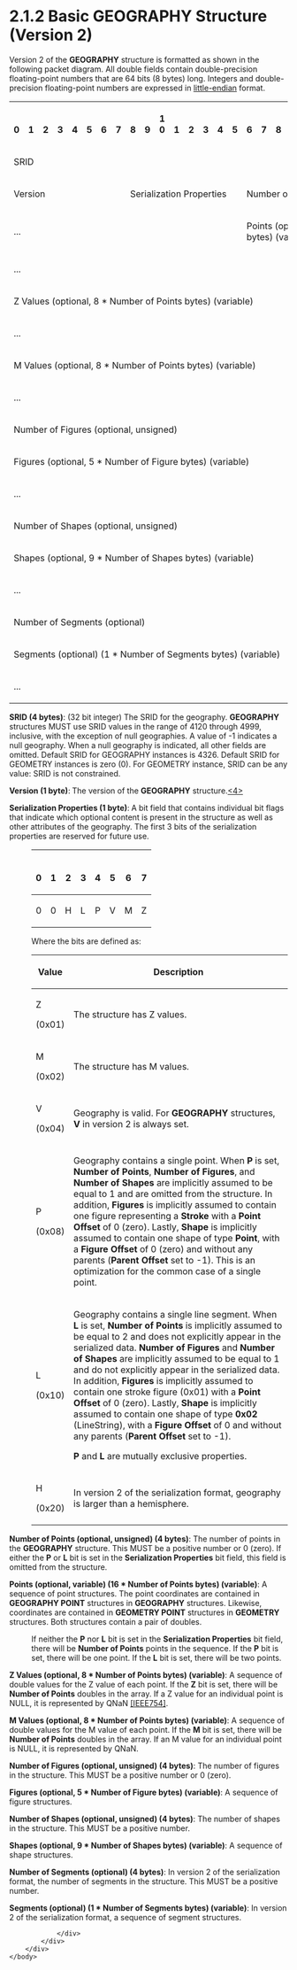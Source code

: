 <html dir="LTR" xmlns:mshelp="http://msdn.microsoft.com/mshelp" xmlns:ddue="http://ddue.schemas.microsoft.com/authoring/2003/5" xmlns:xlink="http://www.w3.org/1999/xlink" xmlns:tool="http://www.microsoft.com/tooltip">
    <head>
        <meta http-equiv="Content-Type" content="text/html; CHARSET=utf-8"></meta>
        <meta name="save" content="history"></meta>
        <title>2.1.2 Basic GEOGRAPHY Structure (Version 2)</title>
        <xml>
            <mshelp:toctitle title="2.1.2 Basic GEOGRAPHY Structure (Version 2)"></mshelp:toctitle>
            <mshelp:rltitle title="[MS-SSCLRT]: Basic GEOGRAPHY Structure (Version 2)"></mshelp:rltitle>
            <mshelp:keyword index="A" term="35a20944-9c83-4776-91c6-b5f5af5fef03"></mshelp:keyword>
            <mshelp:attr name="DCSext.ContentType" value="open specification"></mshelp:attr>
            <mshelp:attr name="AssetID" value="35a20944-9c83-4776-91c6-b5f5af5fef03"></mshelp:attr>
            <mshelp:attr name="TopicType" value="kbRef"></mshelp:attr>
            <mshelp:attr name="DCSext.Title" value="[MS-SSCLRT]: Basic GEOGRAPHY Structure (Version 2)" />
        </xml>
    </head>
    <body>
        <div id="header">
            <h1 class="heading">2.1.2 Basic GEOGRAPHY Structure (Version 2)</h1>
        </div>
        <div id="mainSection">
            <div id="mainBody">
                <div id="allHistory" class="saveHistory"></div>
                <div id="sectionSection0" class="section" name="collapseableSection">
                    

<p>Version 2 of the <b>GEOGRAPHY</b> structure is formatted as
shown in the following packet diagram. All double fields contain
double-precision floating-point numbers that are 64 bits (8 bytes) long.
Integers and double-precision floating-point numbers are expressed in <a href="c2758e90-461c-4ce7-bf21-5012ed874080.md#gt_079478cb-f4c5-4ce5-b72b-2144da5d2ce7">little-endian</a> format.</p>

<table>
 <tr>
  <th><p><br>0</p></th>
  <th><p><br>1</p></th>
  <th><p><br>2</p></th>
  <th><p><br>3</p></th>
  <th><p><br>4</p></th>
  <th><p><br>5</p></th>
  <th><p><br>6</p></th>
  <th><p><br>7</p></th>
  <th><p><br>8</p></th>
  <th><p><br>9</p></th>
  <th><p>1<br>0</p></th>
  <th><p><br>1</p></th>
  <th><p><br>2</p></th>
  <th><p><br>3</p></th>
  <th><p><br>4</p></th>
  <th><p><br>5</p></th>
  <th><p><br>6</p></th>
  <th><p><br>7</p></th>
  <th><p><br>8</p></th>
  <th><p><br>9</p></th>
  <th><p>2<br>0</p></th>
  <th><p><br>1</p></th>
  <th><p><br>2</p></th>
  <th><p><br>3</p></th>
  <th><p><br>4</p></th>
  <th><p><br>5</p></th>
  <th><p><br>6</p></th>
  <th><p><br>7</p></th>
  <th><p><br>8</p></th>
  <th><p><br>9</p></th>
  <th><p>3<br>0</p></th>
  <th><p><br>1</p></th>
 </tr>
 <tr>
  <td colspan="32">
  <p>SRID</p>
  </td>
 </tr>
 <tr>
  <td colspan="8">
  <p>Version</p>
  </td>
  <td colspan="8">
  <p>Serialization
  Properties</p>
  </td>
  <td colspan="16">
  <p>Number
  of Points (optional, unsigned)</p>
  </td>
 </tr>
 <tr>
  <td colspan="16">
  <p>...</p>
  </td>
  <td colspan="16">
  <p>Points
  (optional, variable) (16 * Number of Points bytes) (variable)</p>
  </td>
 </tr>
 <tr>
  <td colspan="32">
  <p>...</p>
  </td>
 </tr>
 <tr>
  <td colspan="32">
  <p>Z
  Values (optional, 8 * Number of Points bytes) (variable)</p>
  </td>
 </tr>
 <tr>
  <td colspan="32">
  <p>...</p>
  </td>
 </tr>
 <tr>
  <td colspan="32">
  <p>M
  Values (optional, 8 * Number of Points bytes) (variable)</p>
  </td>
 </tr>
 <tr>
  <td colspan="32">
  <p>...</p>
  </td>
 </tr>
 <tr>
  <td colspan="32">
  <p>Number
  of Figures (optional, unsigned)</p>
  </td>
 </tr>
 <tr>
  <td colspan="32">
  <p>Figures
  (optional, 5 * Number of Figure bytes) (variable)</p>
  </td>
 </tr>
 <tr>
  <td colspan="32">
  <p>...</p>
  </td>
 </tr>
 <tr>
  <td colspan="32">
  <p>Number
  of Shapes (optional, unsigned)</p>
  </td>
 </tr>
 <tr>
  <td colspan="32">
  <p>Shapes
  (optional, 9 * Number of Shapes bytes) (variable)</p>
  </td>
 </tr>
 <tr>
  <td colspan="32">
  <p>...</p>
  </td>
 </tr>
 <tr>
  <td colspan="32">
  <p>Number
  of Segments (optional)</p>
  </td>
 </tr>
 <tr>
  <td colspan="32">
  <p>Segments
  (optional) (1 * Number of Segments bytes) (variable)</p>
  </td>
 </tr>
 <tr>
  <td colspan="32">
  <p>...</p>
  </td>
 </tr>
</table>

<p><b>SRID (4 bytes)</b>: (32 bit integer) The SRID for
the geography. <b>GEOGRAPHY</b> structures MUST use SRID values in the range of
4120 through 4999, inclusive, with the exception of null geographies. A value
of -1 indicates a null geography. When a null geography is indicated, all other
fields are omitted. Default SRID for GEOGRAPHY instances is 4326. Default SRID
for GEOMETRY instances is zero (0). For GEOMETRY instance, SRID can be any
value: SRID is not constrained.</p>

<p><b>Version (1 byte)</b>:<b> </b>The version of the <b>GEOGRAPHY</b>
structure.<a id="Appendix_A_Target_4"></a><a href="236596a7-5eb5-4451-8f40-a2aa1c8afea9.md#Appendix_A_4" aria-label="Product behavior note 4">&lt;4&gt;</a></p>

<p><b>Serialization Properties (1 byte)</b>:<b> </b>A
bit field that contains individual bit flags that indicate which optional
content is present in the structure as well as other attributes of the
geography. The first 3 bits of the serialization properties are reserved for
future use.</p>

<dl>
<dd>
<table>
 <thead>
  <tr>
   <th>
   <p><br>
   0</p>
   </th>
   <th>
   <p><br>
   1</p>
   </th>
   <th>
   <p><br>
   2</p>
   </th>
   <th>
   <p><br>
   3</p>
   </th>
   <th>
   <p><br>
   4</p>
   </th>
   <th>
   <p><br>
   5</p>
   </th>
   <th>
   <p><br>
   6</p>
   </th>
   <th>
   <p><br>
   7</p>
   </th>
  </tr>
 </thead>
 <tr>
  <td>
  <p>0</p>
  </td>
  <td>
  <p>0</p>
  </td>
  <td>
  <p>H</p>
  </td>
  <td>
  <p>L</p>
  </td>
  <td>
  <p>P</p>
  </td>
  <td>
  <p>V</p>
  </td>
  <td>
  <p>M</p>
  </td>
  <td>
  <p>Z</p>
  </td>
 </tr>
</table>
</dd>
<dd>
<p>Where the bits are defined as:</p>
</dd>
<dd>
<table>
 <thead>
  <tr>
   <th>
   <p>Value</p>
   </th>
   <th>
   <p>Description</p>
   </th>
  </tr>
 </thead>
 <tr>
  <td>
  <p>Z</p>
  <p>(0x01)</p>
  </td>
  <td>
  <p>The structure has Z values.</p>
  </td>
 </tr>
 <tr>
  <td>
  <p>M</p>
  <p>(0x02)</p>
  </td>
  <td>
  <p>The structure has M values.</p>
  </td>
 </tr>
 <tr>
  <td>
  <p>V</p>
  <p>(0x04)</p>
  </td>
  <td>
  <p>Geography is valid. For <b>GEOGRAPHY</b> structures, <b>V</b>
  in version 2 is always set.</p>
  </td>
 </tr>
 <tr>
  <td>
  <p>P</p>
  <p>(0x08)</p>
  </td>
  <td>
  <p>Geography contains a single point. When <b>P</b> is
  set, <b>Number of Points</b>, <b>Number of Figures</b>, and <b>Number of
  Shapes</b> are implicitly assumed to be equal to 1 and are omitted from the
  structure. In addition, <b>Figures</b> is implicitly assumed to contain one
  figure representing a <b>Stroke</b> with a <b>Point Offset</b> of 0 (zero).
  Lastly, <b>Shape</b> is implicitly assumed to contain one shape of type <b>Point</b>,
  with a <b>Figure Offset</b> of 0 (zero) and without any parents (<b>Parent
  Offset</b> set to -1). This is an optimization for the common case of a
  single point.</p>
  </td>
 </tr>
 <tr>
  <td>
  <p>L</p>
  <p>(0x10)</p>
  </td>
  <td>
  <p>Geography contains a single line segment. When <b>L</b>
  is set, <b>Number of Points</b> is implicitly assumed to be equal to 2 and
  does not explicitly appear in the serialized data. <b>Number of Figures</b>
  and <b>Number of Shapes</b> are implicitly assumed to be equal to 1 and do
  not explicitly appear in the serialized data. In addition, <b>Figures</b> is
  implicitly assumed to contain one stroke figure (0x01) with a <b>Point Offset</b>
  of 0 (zero). Lastly, <b>Shape</b> is implicitly assumed to contain one shape
  of type <b>0x02</b> (LineString), with a <b>Figure Offset</b> of 0 and
  without any parents (<b>Parent Offset</b> set to -1).</p>
  <p><b>P</b> and <b>L</b> are mutually exclusive
  properties.</p>
  </td>
 </tr>
 <tr>
  <td>
  <p>H</p>
  <p>(0x20)</p>
  </td>
  <td>
  <p>In version 2 of the serialization format, geography is
  larger than a hemisphere.</p>
  </td>
 </tr>
</table>
</dd></dl>





<p><b>Number of Points (optional, unsigned) (4 bytes)</b>:
The number of points in the <b>GEOGRAPHY</b> structure. This MUST be a positive
number or 0 (zero). If either the <b>P</b> or <b>L</b> bit is set in the <b>Serialization
Properties</b> bit field, this field is omitted from the structure.</p>

<p><b>Points (optional, variable) (16 * Number of Points
bytes) (variable)</b>: A sequence of point structures. The point coordinates
are contained in <b>GEOGRAPHY POINT</b> structures in <b>GEOGRAPHY</b>
structures. Likewise, coordinates are contained in <b>GEOMETRY POINT</b>
structures in <b>GEOMETRY</b> structures. Both structures contain a pair of
doubles.</p>

<dl>
<dd>
<p>If neither the <b>P</b> nor <b>L</b> bit is set in
the <b>Serialization Properties</b> bit field, there will be <b>Number of
Points</b> points in the sequence. If the <b>P</b> bit is set, there will be
one point. If the <b>L</b> bit is set, there will be two points.</p>
</dd></dl>

<p><b>Z Values (optional, 8 * Number of Points bytes)
(variable)</b>: A sequence of double values for the Z value of each point. If
the <b>Z</b> bit is set, there will be <b>Number of Points</b> doubles in the array.
If a Z value for an individual point is NULL, it is represented by QNaN <a href="https://go.microsoft.com/fwlink/?LinkId=89903">[IEEE754]</a>.</p>

<p><b>M Values (optional, 8 * Number of Points bytes)
(variable)</b>: A sequence of double values for the M value of each point. If
the <b>M</b> bit is set, there will be <b>Number of Points</b> doubles in the
array. If an M value for an individual point is NULL, it is represented by
QNaN.</p>

<p><b>Number of Figures (optional, unsigned) (4 bytes)</b>:
The number of figures in the structure. This MUST be a positive number or 0
(zero).</p>

<p><b>Figures (optional, 5 * Number of Figure bytes)
(variable)</b>: A sequence of figure structures.</p>

<p><b>Number of Shapes (optional, unsigned) (4 bytes)</b>:
The number of shapes in the structure. This MUST be a positive number.</p>

<p><b>Shapes (optional, 9 * Number of Shapes bytes)
(variable)</b>: A sequence of shape structures.</p>

<p><b>Number of Segments (optional) (4 bytes)</b>: In
version 2 of the serialization format, the number of segments in the structure.
This MUST be a positive number.</p>

<p><b>Segments (optional) (1 * Number of Segments bytes)
(variable)</b>: In version 2 of the serialization format, a sequence of segment
structures.</p>


                </div>
            </div>
        </div>
    </body>
</html>